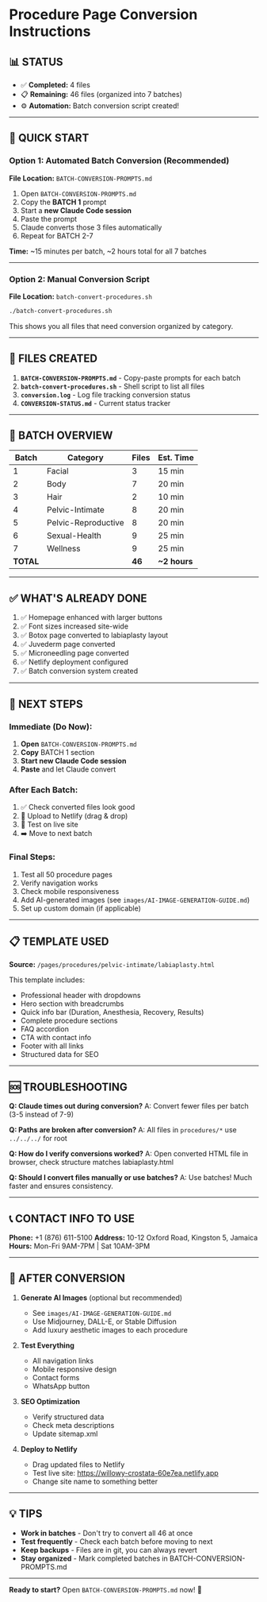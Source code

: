 # Procedure Page Conversion Instructions

## 📊 STATUS

- ✅ **Completed:** 4 files
- 📋 **Remaining:** 46 files (organized into 7 batches)
- ⚙️ **Automation:** Batch conversion script created!

---

## 🚀 QUICK START

### Option 1: Automated Batch Conversion (Recommended)

**File Location:** `BATCH-CONVERSION-PROMPTS.md`

1. Open `BATCH-CONVERSION-PROMPTS.md`
2. Copy the **BATCH 1** prompt
3. Start a **new Claude Code session**
4. Paste the prompt
5. Claude converts those 3 files automatically
6. Repeat for BATCH 2-7

**Time:** ~15 minutes per batch, ~2 hours total for all 7 batches

---

### Option 2: Manual Conversion Script

**File Location:** `batch-convert-procedures.sh`

```bash
./batch-convert-procedures.sh
```

This shows you all files that need conversion organized by category.

---

## 📁 FILES CREATED

1. **`BATCH-CONVERSION-PROMPTS.md`** - Copy-paste prompts for each batch
2. **`batch-convert-procedures.sh`** - Shell script to list all files
3. **`conversion.log`** - Log file tracking conversion status
4. **`CONVERSION-STATUS.md`** - Current status tracker

---

## 📝 BATCH OVERVIEW

| Batch | Category | Files | Est. Time |
|-------|----------|-------|-----------|
| 1 | Facial | 3 | 15 min |
| 2 | Body | 7 | 20 min |
| 3 | Hair | 2 | 10 min |
| 4 | Pelvic-Intimate | 8 | 20 min |
| 5 | Pelvic-Reproductive | 8 | 20 min |
| 6 | Sexual-Health | 9 | 25 min |
| 7 | Wellness | 9 | 25 min |
| **TOTAL** | | **46** | **~2 hours** |

---

## ✅ WHAT'S ALREADY DONE

1. ✅ Homepage enhanced with larger buttons
2. ✅ Font sizes increased site-wide
3. ✅ Botox page converted to labiaplasty layout
4. ✅ Juvederm page converted
5. ✅ Microneedling page converted
6. ✅ Netlify deployment configured
7. ✅ Batch conversion system created

---

## 🎯 NEXT STEPS

### Immediate (Do Now):

1. **Open** `BATCH-CONVERSION-PROMPTS.md`
2. **Copy** BATCH 1 section
3. **Start new Claude Code session**
4. **Paste** and let Claude convert

### After Each Batch:

1. ✅ Check converted files look good
2. 🔄 Upload to Netlify (drag & drop)
3. 🧪 Test on live site
4. ➡️ Move to next batch

### Final Steps:

1. Test all 50 procedure pages
2. Verify navigation works
3. Check mobile responsiveness
4. Add AI-generated images (see `images/AI-IMAGE-GENERATION-GUIDE.md`)
5. Set up custom domain (if applicable)

---

## 📋 TEMPLATE USED

**Source:** `/pages/procedures/pelvic-intimate/labiaplasty.html`

This template includes:
- Professional header with dropdowns
- Hero section with breadcrumbs
- Quick info bar (Duration, Anesthesia, Recovery, Results)
- Complete procedure sections
- FAQ accordion
- CTA with contact info
- Footer with all links
- Structured data for SEO

---

## 🆘 TROUBLESHOOTING

**Q: Claude times out during conversion?**
A: Convert fewer files per batch (3-5 instead of 7-9)

**Q: Paths are broken after conversion?**
A: All files in `procedures/*` use `../../../` for root

**Q: How do I verify conversions worked?**
A: Open converted HTML file in browser, check structure matches labiaplasty.html

**Q: Should I convert files manually or use batches?**
A: Use batches! Much faster and ensures consistency.

---

## 📞 CONTACT INFO TO USE

**Phone:** +1 (876) 611-5100
**Address:** 10-12 Oxford Road, Kingston 5, Jamaica
**Hours:** Mon-Fri 9AM-7PM | Sat 10AM-3PM

---

## 🎨 AFTER CONVERSION

1. **Generate AI Images** (optional but recommended)
   - See `images/AI-IMAGE-GENERATION-GUIDE.md`
   - Use Midjourney, DALL-E, or Stable Diffusion
   - Add luxury aesthetic images to each procedure

2. **Test Everything**
   - All navigation links
   - Mobile responsive design
   - Contact forms
   - WhatsApp button

3. **SEO Optimization**
   - Verify structured data
   - Check meta descriptions
   - Update sitemap.xml

4. **Deploy to Netlify**
   - Drag updated files to Netlify
   - Test live site: https://willowy-crostata-60e7ea.netlify.app
   - Change site name to something better

---

## 💡 TIPS

- **Work in batches** - Don't try to convert all 46 at once
- **Test frequently** - Check each batch before moving to next
- **Keep backups** - Files are in git, you can always revert
- **Stay organized** - Mark completed batches in BATCH-CONVERSION-PROMPTS.md

---

**Ready to start?** Open `BATCH-CONVERSION-PROMPTS.md` now! 🚀

